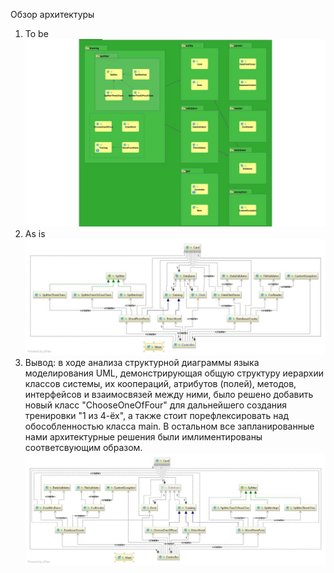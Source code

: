 Обзор архитектуры
1. To be 
![](https://github.com/Anastasiyabordak/Loci/blob/master/doc/component.jpg)
2. As is
![](https://github.com/Anastasiyabordak/Loci/blob/master/doc/bclass.jpeg)
3. Вывод: в ходе анализа структурной диаграммы языка моделирования UML, демонстрирующая общую структуру иерархии классов системы, их коопераций, атрибутов (полей), методов, интерфейсов и взаимосвязей между ними, было решено добавить новый класс "ChooseOneOfFour" для дальнейшего создания тренировки "1 из 4-ёх", а также стоит порефлексировать над обособленностью класса main. В остальном все запланированные нами архитектурные решения были имлиментированы соответсвующим образом.
![](https://github.com/Anastasiyabordak/Loci/blob/master/doc/aclass.jpeg)

